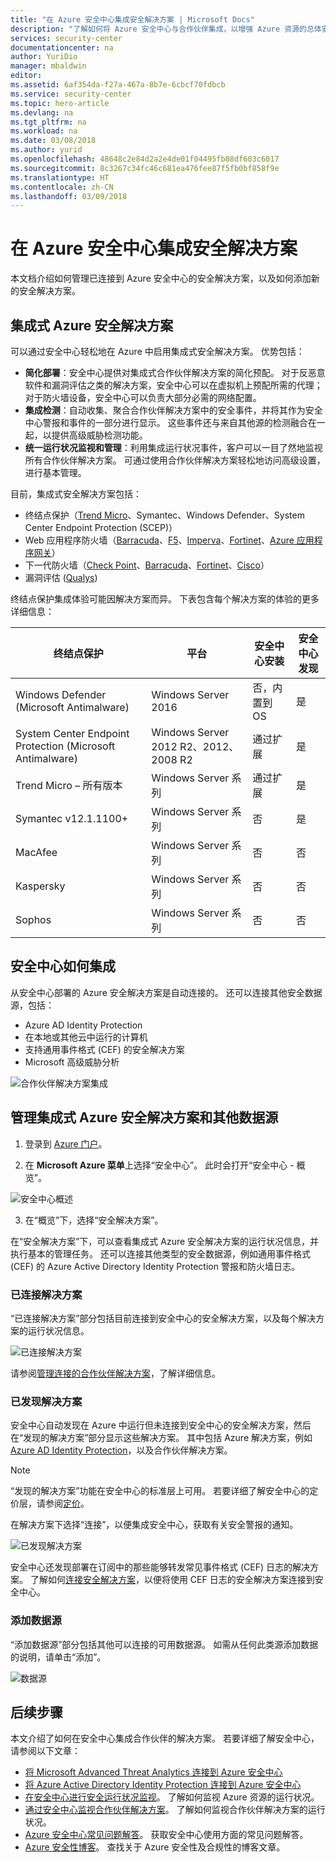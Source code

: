 ```yaml
---
title: "在 Azure 安全中心集成安全解决方案 | Microsoft Docs"
description: "了解如何将 Azure 安全中心与合作伙伴集成，以增强 Azure 资源的总体安全性。"
services: security-center
documentationcenter: na
author: YuriDio
manager: mbaldwin
editor: 
ms.assetid: 6af354da-f27a-467a-8b7e-6cbcf70fdbcb
ms.service: security-center
ms.topic: hero-article
ms.devlang: na
ms.tgt_pltfrm: na
ms.workload: na
ms.date: 03/08/2018
ms.author: yurid
ms.openlocfilehash: 48648c2e84d2a2e4de01f04495fb08df603c6017
ms.sourcegitcommit: 8c3267c34fc46c681ea476fee87f5fb0bf858f9e
ms.translationtype: HT
ms.contentlocale: zh-CN
ms.lasthandoff: 03/09/2018
---
```

# <a name="integrate-security-solutions-in-azure-security-center"></a>在 Azure 安全中心集成安全解决方案
本文档介绍如何管理已连接到 Azure 安全中心的安全解决方案，以及如何添加新的安全解决方案。

## <a name="integrated-azure-security-solutions"></a>集成式 Azure 安全解决方案
可以通过安全中心轻松地在 Azure 中启用集成式安全解决方案。 优势包括：

- **简化部署**：安全中心提供对集成式合作伙伴解决方案的简化预配。 对于反恶意软件和漏洞评估之类的解决方案，安全中心可以在虚拟机上预配所需的代理；对于防火墙设备，安全中心可以负责大部分必需的网络配置。
- **集成检测**：自动收集、聚合合作伙伴解决方案中的安全事件，并将其作为安全中心警报和事件的一部分进行显示。 这些事件还与来自其他源的检测融合在一起，以提供高级威胁检测功能。
- **统一运行状况监视和管理**：利用集成运行状况事件，客户可以一目了然地监视所有合作伙伴解决方案。 可通过使用合作伙伴解决方案轻松地访问高级设置，进行基本管理。

目前，集成式安全解决方案包括：

- 终结点保护（[Trend Micro](https://help.deepsecurity.trendmicro.com/azure-marketplace-getting-started-with-deep-security.html)、Symantec、Windows Defender、System Center Endpoint Protection (SCEP)）
- Web 应用程序防火墙（[Barracuda](https://www.barracuda.com/products/webapplicationfirewall)、[F5](https://support.f5.com/kb/en-us/products/big-ip_asm/manuals/product/bigip-ve-web-application-firewall-microsoft-azure-12-0-0.html)、[Imperva](https://www.imperva.com/Products/WebApplicationFirewall-WAF)、[Fortinet](https://www.fortinet.com/resources.html?limit=10&search=&document-type=data-sheets)、[Azure 应用程序网关](https://azure.microsoft.com/blog/azure-web-application-firewall-waf-generally-available/)）
- 下一代防火墙（[Check Point](https://www.checkpoint.com/products/vsec-microsoft-azure/)、[Barracuda](https://campus.barracuda.com/product/nextgenfirewallf/article/NGF/AzureDeployment/)、[Fortinet](http://docs.fortinet.com/d/fortigate-fortios-handbook-the-complete-guide-to-fortios-5.2)、[Cisco](http://www.cisco.com/c/en/us/td/docs/security/firepower/quick_start/azure/ftdv-azure-qsg.html)）
- 漏洞评估 ([Qualys](https://www.qualys.com/public-clouds/microsoft-azure/))  

终结点保护集成体验可能因解决方案而异。 下表包含每个解决方案的体验的更多详细信息：

| 终结点保护               | 平台                             | 安全中心安装 | 安全中心发现 |
|-----------------------------------|---------------------------------------|------------------------------|---------------------------|
| Windows Defender (Microsoft Antimalware)                  | Windows Server 2016                   | 否，内置到 OS           | 是                       |
| System Center Endpoint Protection (Microsoft Antimalware) | Windows Server 2012 R2、2012、2008 R2 | 通过扩展                | 是                       |
| Trend Micro – 所有版本         | Windows Server 系列                 | 通过扩展                | 是                       |
| Symantec v12.1.1100+                     | Windows Server 系列                 | 否                           | 是                        |
| MacAfee                           | Windows Server 系列                 | 否                           | 否                        |
| Kaspersky                         | Windows Server 系列                 | 否                           | 否                        |
| Sophos                            | Windows Server 系列                 | 否                           | 否                        |



## <a name="how-security-solutions-are-integrated"></a>安全中心如何集成
从安全中心部署的 Azure 安全解决方案是自动连接的。 还可以连接其他安全数据源，包括：

- Azure AD Identity Protection
- 在本地或其他云中运行的计算机
- 支持通用事件格式 (CEF) 的安全解决方案
- Microsoft 高级威胁分析

![合作伙伴解决方案集成](./media/security-center-partner-integration/security-center-partner-integration-fig8.png)

## <a name="manage-integrated-azure-security-solutions-and-other-data-sources"></a>管理集成式 Azure 安全解决方案和其他数据源

1. 登录到 [Azure 门户](https://azure.microsoft.com/features/azure-portal/)。

2. 在 **Microsoft Azure 菜单**上选择“安全中心”。 此时会打开“安全中心 - 概览”。

  ![安全中心概述](./media/security-center-partner-integration/overview.png)

3. 在“概览”下，选择“安全解决方案”。

在“安全解决方案”下，可以查看集成式 Azure 安全解决方案的运行状况信息，并执行基本的管理任务。 还可以连接其他类型的安全数据源，例如通用事件格式 (CEF) 的 Azure Active Directory Identity Protection 警报和防火墙日志。

### <a name="connected-solutions"></a>已连接解决方案

“已连接解决方案”部分包括目前连接到安全中心的安全解决方案，以及每个解决方案的运行状况信息。  

![已连接解决方案](./media/security-center-partner-integration/security-center-partner-integration-fig4.png)

请参阅[管理连接的合作伙伴解决方案](security-center-partner-solutions.md)，了解详细信息。

### <a name="discovered-solutions"></a>已发现解决方案

安全中心自动发现在 Azure 中运行但未连接到安全中心的安全解决方案，然后在“发现的解决方案”部分显示这些解决方案。 其中包括 Azure 解决方案，例如 [Azure AD Identity Protection](https://docs.microsoft.com/azure/active-directory/active-directory-identityprotection)，以及合作伙伴解决方案。

> [!NOTE]
> “发现的解决方案”功能在安全中心的标准层上可用。 若要详细了解安全中心的定价层，请参阅[定价](security-center-pricing.md)。
>
>

在解决方案下选择“连接”，以便集成安全中心，获取有关安全警报的通知。

![已发现解决方案](./media/security-center-partner-integration/security-center-partner-integration-fig5.png)

安全中心还发现部署在订阅中的那些能够转发常见事件格式 (CEF) 日志的解决方案。 了解如何[连接安全解决方案](quick-security-solutions.md)，以便将使用 CEF 日志的安全解决方案连接到安全中心。

### <a name="add-data-sources"></a>添加数据源

“添加数据源”部分包括其他可以连接的可用数据源。 如需从任何此类源添加数据的说明，请单击“添加”。

![数据源](./media/security-center-partner-integration/security-center-partner-integration-fig7.png)


## <a name="next-steps"></a>后续步骤

本文介绍了如何在安全中心集成合作伙伴的解决方案。 若要详细了解安全中心，请参阅以下文章：

* [将 Microsoft Advanced Threat Analytics 连接到 Azure 安全中心](security-center-ata-integration.md)
* [将 Azure Active Directory Identity Protection 连接到 Azure 安全中心](security-center-aadip-integration.md)
* [在安全中心进行安全运行状况监视](security-center-monitoring.md)。 了解如何监视 Azure 资源的运行状况。
* [通过安全中心监视合作伙伴解决方案](security-center-partner-solutions.md)。 了解如何监视合作伙伴解决方案的运行状况。
* [Azure 安全中心常见问题解答](security-center-faq.md)。 获取安全中心使用方面的常见问题解答。
* [Azure 安全性博客](http://blogs.msdn.com/b/azuresecurity/)。 查找关于 Azure 安全性及合规性的博客文章。
